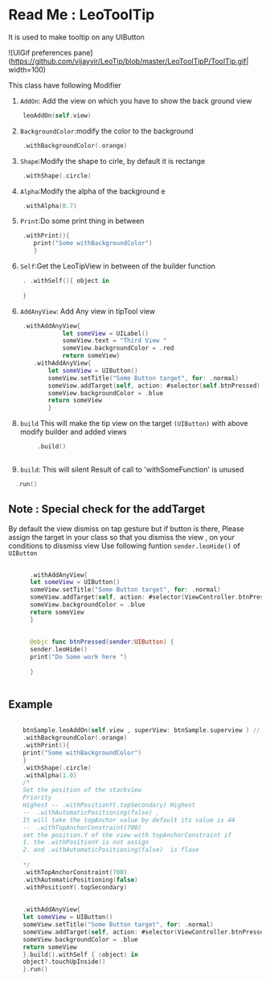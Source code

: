 #  Read Me : LeoToolTip 

It is used to make tooltip on any UIButton

![UIGif preferences pane](https://github.com/vijayvir/LeoTip/blob/master/LeoToolTipP/ToolTip.gif| width=100)



This class have following Modifier 

1.  `AddOn`: Add the view on which you have to show the back ground view 
     
 ```swift 
     leoAddOn(self.view) 
```

2.  `BackgroundColor`:modify  the color to the background     
  
 ```swift  
     .withBackgroundColor(.orange)      
```         

3.  `Shape`:Modify the shape to cirle, by default it is rectange  
  
 ```swift  
     .withShape(.circle)     
``` 

4.  `Alpha`:Modify the alpha of the  background e  
  
 ```swift  
     .withAlpha(0.7)    
```
 
5.  `Print`:Do some print thing in between 
  
 ```swift  
     .withPrint(){
        print("Some withBackgroundColor")
        }  
``` 
        
6.  `Self`:Get the LeoTipView in between of the builder function
  
 ```swift  
     . .withSelf(){ object in
     
     }
``` 

6.  `AddAnyView`: Add Any view in tipTool view
  
 ```swift  
     .withAddAnyView{
                let someView = UILabel()
                someView.text = "Third View "
                someView.backgroundColor = .red
                return someView} 
        .withAddAnyView{
            let someView = UIButton()
            someView.setTitle("Some Button target", for: .normal)
            someView.addTarget(self, action: #selector(self.btnPressed), for: .touchUpInside)
            someView.backgroundColor = .blue
            return someView
            }
  ```
  
8. `build`    This  will make the tip view on the target `(UIButton)`  with above modify builder and added views 

 ```swift 
         .build()
   
   ```
  



9.  `build`: This  will silent Result of call to 'withSomeFunction' is unused

  ```swift 
    .run()
  
  ```


## Note :  Special check for the addTarget 
  By default the view dismiss on tap gesture but if button is there, Please assign the target in your class so that you dismiss the view ,  on your conditions 
  to dissmiss view Use following funtion  `sender.leoHide()` of `UIButton`
  
  ```swift 
        
        .withAddAnyView{
        let someView = UIButton()
        someView.setTitle("Some Button target", for: .normal)
        someView.addTarget(self, action: #selector(ViewController.btnPressed), for: .touchUpInside)
        someView.backgroundColor = .blue
        return someView
        }
        
        
        @objc func btnPressed(sender:UIButton) {
        sender.leoHide()
        print("Do Some work here ")
        
        }
   
  ```

## Example
     
```swift      
    
    btnSample.leoAddOn(self.view , superView: btnSample.superview ) // jhf
    .withBackgroundColor(.orange)
    .withPrint(){
    print("Some withBackgroundColor")
    }
    .withShape(.circle)
    .withAlpha(1.0)
    /*
    Set the position of the stackview
    Priority
    Highest -- .withPositionY(.topSecondary) Highest
    --  .withAutomaticPositioning(false) ,
    It will take the topAnchor value by default its value is 44
    --  .withTopAnchorConstraint(700)
    set the position.Y of the view with topAnchorConstraint if
    1. the .withPositionY is not assign
    2. and .withAutomaticPositioning(false)  is flase
    
    */
    .withTopAnchorConstraint(700)
    .withAutomaticPositioning(false)
    .withPositionY(.topSecondary)
    
    
    .withAddAnyView{
    let someView = UIButton()
    someView.setTitle("Some Button target", for: .normal)
    someView.addTarget(self, action: #selector(ViewController.btnPressed), for: .touchUpInside)
    someView.backgroundColor = .blue
    return someView
    }.build().withSelf { (object) in
    object?.touchUpInside()
    }.run()
   
   ```
    


